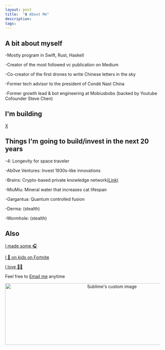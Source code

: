 ```yaml
---
layout: post
title:  "💲 About Me"
description: 
tags: 
---
```


## A bit about myself

-Mostly program in Swift, Rust, Haskell

-Creator of the most followed vc publication on Medium

-Co-creator of the first drones to write Chinese letters in the sky

-Former tech advisor to the president of Condé Nast China

-Former growth lead & bot engineering at Mobiusbobs (backed by Youtube Cofounder Steve Chen)


## I'm building

[X](https://www.producthunt.com/upcoming/xos)


## Things I'm going to build/invest in the next 20 years

-4: Longevity for space traveler

-Ab0ve Ventures: Invest 1930s-like innovations

-Brains: Crypto-based private knowledge network[(Link)](http://www.ab0ve.co/2040/12/03/knowledge-base.html)

-MiuMiu: Mineral water that increases cat lifespan

-Gargantua: Quantum controlled fusion

-Derma: (stealth)

-Wormhole: (stealth)



## Also

[I made some 🎧](https://soundcloud.com/archilab)

[I 💩 on kids on Fortnite](https://www.instagram.com/gho00sts/)

[I love 🏄🏼](https://vsco.co/allenleein/gallery)

Feel free to [Email me](mailto:allenleein@gmail.com) anytime

<p align="center">
  <img width="680" height="200" src="https://i.imgur.com/ZPW6LCD.png" alt="Sublime's custom image"/>
</p>




